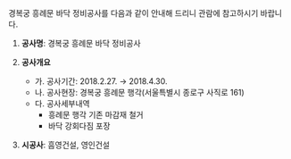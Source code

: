 경복궁 흥례문 바닥 정비공사를 다음과 같이 안내해 드리니 관람에 참고하시기 바랍니다.
1. **공사명**: 경복궁 흥례문 바닥 정비공사
2. **공사개요**
   - 가. 공사기간: 2018.2.27. → 2018.4.30.
   - 나. 공사현장: 경복궁 흥례문 행각(서울특별시 종로구 사직로 161)
   - 다. 공사세부내역
     - 흥례문 행각 기존 마감재 철거
     - 바닥 강회다짐 포장

3. **시공사**: 흠영건설, 영인건설
